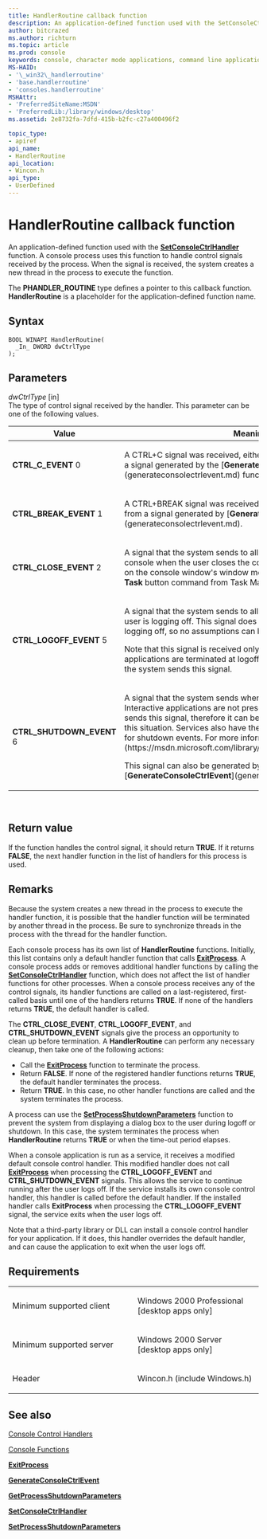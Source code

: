 ```yaml
---
title: HandlerRoutine callback function
description: An application-defined function used with the SetConsoleCtrlHandler function. A console process uses this function to handle control signals received by the process.
author: bitcrazed
ms.author: richturn
ms.topic: article
ms.prod: console
keywords: console, character mode applications, command line applications, terminal applications, console api
MS-HAID:
- '\_win32\_handlerroutine'
- 'base.handlerroutine'
- 'consoles.handlerroutine'
MSHAttr:
- 'PreferredSiteName:MSDN'
- 'PreferredLib:/library/windows/desktop'
ms.assetid: 2e8732fa-7dfd-415b-b2fc-c27a400496f2

topic_type:
- apiref
api_name:
- HandlerRoutine
api_location:
- Wincon.h
api_type:
- UserDefined
---
```


# HandlerRoutine callback function


An application-defined function used with the [**SetConsoleCtrlHandler**](setconsolectrlhandler.md) function. A console process uses this function to handle control signals received by the process. When the signal is received, the system creates a new thread in the process to execute the function.

The **PHANDLER\_ROUTINE** type defines a pointer to this callback function. **HandlerRoutine** is a placeholder for the application-defined function name.

Syntax
------

```ManagedCPlusPlus
BOOL WINAPI HandlerRoutine(
  _In_ DWORD dwCtrlType
);
```

Parameters
----------

*dwCtrlType* \[in\]  
The type of control signal received by the handler. This parameter can be one of the following values.

<table>
<colgroup>
<col width="50%" />
<col width="50%" />
</colgroup>
<thead>
<tr class="header">
<th>Value</th>
<th>Meaning</th>
</tr>
</thead>
<tbody>
<tr class="odd">
<td><span id="CTRL_C_EVENT"></span><span id="ctrl_c_event"></span>
<strong>CTRL_C_EVENT</strong>
0</td>
<td><p>A CTRL+C signal was received, either from keyboard input or from a signal generated by the [<strong>GenerateConsoleCtrlEvent</strong>](generateconsolectrlevent.md) function.</p></td>
</tr>
<tr class="even">
<td><span id="CTRL_BREAK_EVENT"></span><span id="ctrl_break_event"></span>
<strong>CTRL_BREAK_EVENT</strong>
1</td>
<td><p>A CTRL+BREAK signal was received, either from keyboard input or from a signal generated by [<strong>GenerateConsoleCtrlEvent</strong>](generateconsolectrlevent.md).</p></td>
</tr>
<tr class="odd">
<td><span id="CTRL_CLOSE_EVENT"></span><span id="ctrl_close_event"></span>
<strong>CTRL_CLOSE_EVENT</strong>
2</td>
<td><p>A signal that the system sends to all processes attached to a console when the user closes the console (either by clicking <strong>Close</strong> on the console window's window menu, or by clicking the <strong>End Task</strong> button command from Task Manager).</p></td>
</tr>
<tr class="even">
<td><span id="CTRL_LOGOFF_EVENT"></span><span id="ctrl_logoff_event"></span>
<strong>CTRL_LOGOFF_EVENT</strong>
5</td>
<td><p>A signal that the system sends to all console processes when a user is logging off. This signal does not indicate which user is logging off, so no assumptions can be made.</p>
<p>Note that this signal is received only by services. Interactive applications are terminated at logoff, so they are not present when the system sends this signal.</p></td>
</tr>
<tr class="odd">
<td><span id="CTRL_SHUTDOWN_EVENT"></span><span id="ctrl_shutdown_event"></span>
<strong>CTRL_SHUTDOWN_EVENT</strong>
6</td>
<td><p>A signal that the system sends when the system is shutting down. Interactive applications are not present by the time the system sends this signal, therefore it can be received only be services in this situation. Services also have their own notification mechanism for shutdown events. For more information, see [<strong>Handler</strong>](https://msdn.microsoft.com/library/windows/desktop/ms683240).</p>
<p>This signal can also be generated by an application using [<strong>GenerateConsoleCtrlEvent</strong>](generateconsolectrlevent.md).</p></td>
</tr>
<tr class="even">
</tr>
<tr class="odd">
</tr>
<tr class="even">
</tr>
</tbody>
</table>

 

Return value
------------

If the function handles the control signal, it should return **TRUE**. If it returns **FALSE**, the next handler function in the list of handlers for this process is used.

Remarks
-------

Because the system creates a new thread in the process to execute the handler function, it is possible that the handler function will be terminated by another thread in the process. Be sure to synchronize threads in the process with the thread for the handler function.

Each console process has its own list of **HandlerRoutine** functions. Initially, this list contains only a default handler function that calls [**ExitProcess**](https://msdn.microsoft.com/library/windows/desktop/ms682658). A console process adds or removes additional handler functions by calling the [**SetConsoleCtrlHandler**](setconsolectrlhandler.md) function, which does not affect the list of handler functions for other processes. When a console process receives any of the control signals, its handler functions are called on a last-registered, first-called basis until one of the handlers returns **TRUE**. If none of the handlers returns **TRUE**, the default handler is called.

The **CTRL\_CLOSE\_EVENT**, **CTRL\_LOGOFF\_EVENT**, and **CTRL\_SHUTDOWN\_EVENT** signals give the process an opportunity to clean up before termination. A **HandlerRoutine** can perform any necessary cleanup, then take one of the following actions:

-   Call the [**ExitProcess**](https://msdn.microsoft.com/library/windows/desktop/ms682658) function to terminate the process.
-   Return **FALSE**. If none of the registered handler functions returns **TRUE**, the default handler terminates the process.
-   Return **TRUE**. In this case, no other handler functions are called and the system terminates the process.

A process can use the [**SetProcessShutdownParameters**](https://msdn.microsoft.com/library/windows/desktop/ms686227) function to prevent the system from displaying a dialog box to the user during logoff or shutdown. In this case, the system terminates the process when **HandlerRoutine** returns **TRUE** or when the time-out period elapses.

When a console application is run as a service, it receives a modified default console control handler. This modified handler does not call [**ExitProcess**](https://msdn.microsoft.com/library/windows/desktop/ms682658) when processing the **CTRL\_LOGOFF\_EVENT** and **CTRL\_SHUTDOWN\_EVENT** signals. This allows the service to continue running after the user logs off. If the service installs its own console control handler, this handler is called before the default handler. If the installed handler calls **ExitProcess** when processing the **CTRL\_LOGOFF\_EVENT** signal, the service exits when the user logs off.

Note that a third-party library or DLL can install a console control handler for your application. If it does, this handler overrides the default handler, and can cause the application to exit when the user logs off.

Requirements
------------

<table>
<colgroup>
<col width="50%" />
<col width="50%" />
</colgroup>
<tbody>
<tr class="odd">
<td><p>Minimum supported client</p></td>
<td><p>Windows 2000 Professional [desktop apps only]</p></td>
</tr>
<tr class="even">
<td><p>Minimum supported server</p></td>
<td><p>Windows 2000 Server [desktop apps only]</p></td>
</tr>
<tr class="odd">
<td><p>Header</p></td>
<td>Wincon.h (include Windows.h)</td>
</tr>
</tbody>
</table>

## <span id="see_also"></span>See also


[Console Control Handlers](console-control-handlers.md)

[Console Functions](console-functions.md)

[**ExitProcess**](https://msdn.microsoft.com/library/windows/desktop/ms682658)

[**GenerateConsoleCtrlEvent**](generateconsolectrlevent.md)

[**GetProcessShutdownParameters**](https://msdn.microsoft.com/library/windows/desktop/ms683221)

[**SetConsoleCtrlHandler**](setconsolectrlhandler.md)

[**SetProcessShutdownParameters**](https://msdn.microsoft.com/library/windows/desktop/ms686227)

 

 





